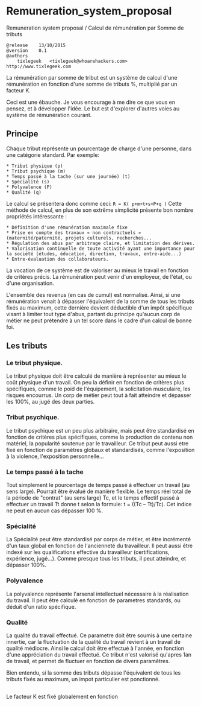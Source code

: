 # Remuneration_system_proposal
Remuneration system proposal / Calcul de rémunération par Somme de tributs 

```
@release	13/10/2015
@version	0.1
@authors
	tixlegeek 	<tixlegeek@whoarehackers.com>	http://www.tixlegeek.com

```

La rémunération par somme de tribut est un système de calcul d'une rémunération en fonction d'une somme de tributs %, multiplié par un facteur K.

Ceci est une ébauche. Je vous encourage à me dire ce que vous en pensez, et à développer l'idée. Le but est d'explorer d'autres voies au système de rémunération courant.
## Principe
Chaque tribut représente un pourcentage de charge d'une personne, dans une catégorie standard. Par exemple:



    * Tribut physique (p)
    * Tribut psychique (m)
    * Temps passé à la tache (sur une journée) (t)
    * Spécialité (s)
    * Polyvalence (P)
    * Qualité (q)



Le calcul se présentera donc comme ceci:
```R = K( p+m+t+s+P+q )```
Cette méthode de calcul, en plus de son extrême simplicité présente bon nombre propriétés intéressante :



    * Définition d'une rémunération maximale fixe
    * Prise en compte des travaux « non contractuels » (maternité/paternité, projets culturels, recherches...
    * Régulation des abus par arbitrage claire, et limitation des dérives.
    * Valorisation continuelle de toute activité ayant une importance pour la société (études, éducation, direction, travaux, entre-aide...)
    * Entre-évaluation des collaborateurs.



La vocation de ce système est de valoriser au mieux le travail en fonction de critères précis.
La rémunération peut venir d'un employeur, de l'état, ou d'une organisation.

L'ensemble des revenus (en cas de cumul) est normalisé. Ainsi, si une rémunération venait à dépasser l'équivalent de la somme de tous les tributs fixés au maximum, cette dernière devient déductible d'un impôt spécifique visant à limiter tout type d'abus, partant du principe qu'aucun corp de métier ne peut prétendre à un tel score dans le cadre d'un calcul de bonne foi.

## Les tributs
### Le tribut physique.
Le tribut physique doit être calculé de manière à représenter au mieux le coût
physique d'un travail. On peu la définir en fonction de critères plus
spécifiques, comme le poid de l'équipement, la solicitation musculaire, les risques
encourrus. Un corp de métier peut tout à fait atteindre et dépasser les 100%, au
jugé des deux parties.

### Tribut psychique.
Le tribut psychique est un peu plus arbitraire, mais peut être standardisé en fonction
de critères plus spécifiques, comme la production de contenu non matériel, la
popularité soutenue par le travailleur. Ce tribut peut aussi etre fixé en fonction
de paramètres globaux et standardisés, comme l'exposition à la violence,
l'exposition personnelle...

### Le temps passé à la tache

Tout simplement le pourcentage de temps passé à effectuer un travail (au sens large).
Pourrait être évalué de manière flexible. Le temps réel total de la période de
"contrat" (au sens large) Tc, et le temps effectif passé à effectuer un travail Tt
donne t selon la formule: t = ((Tc – Tt)/Tc). Cet indice ne peut en aucun cas dépasser 100 %.

### Spécialité

La Spécialité peut être standardisé par corps de métier, et être incrémenté d'un taux
global en fonction de l'ancienneté du travailleur. Il peut aussi être indexé sur
les qualifications effective du travailleur (certifications, expérience, jugé...).
Comme presque tous les tributs, il peut atteindre, et dépasser 100%.

### Polyvalence

La polyvalence représente l'arsenal intellectuel nécessaire à la réalisation du
travail. Il peut être calculé en fonction de parametres standards, ou déduit
d'un ratio spécifique.

### Qualité

La qualité du travail effectué. Ce parametre doit être soumis à une certaine
innertie, car la fluctuation de la qualité du travail revient à un travail de
qualité médiocre. Ainsi le calcul doit être effectué à l'année, en fonction
d'une appréciation du travail effectué. Ce tribut n'est valorisé qu'apres 1an de
travail, et permet de fluctuer en fonction de divers paramêtres.

Bien entendu, si la somme des tributs dépasse l'équivalent de tous les tributs fixés au maximum, un impot particulier est ponctionné.

## 
Le facteur K est fixé globalement en fonction 
